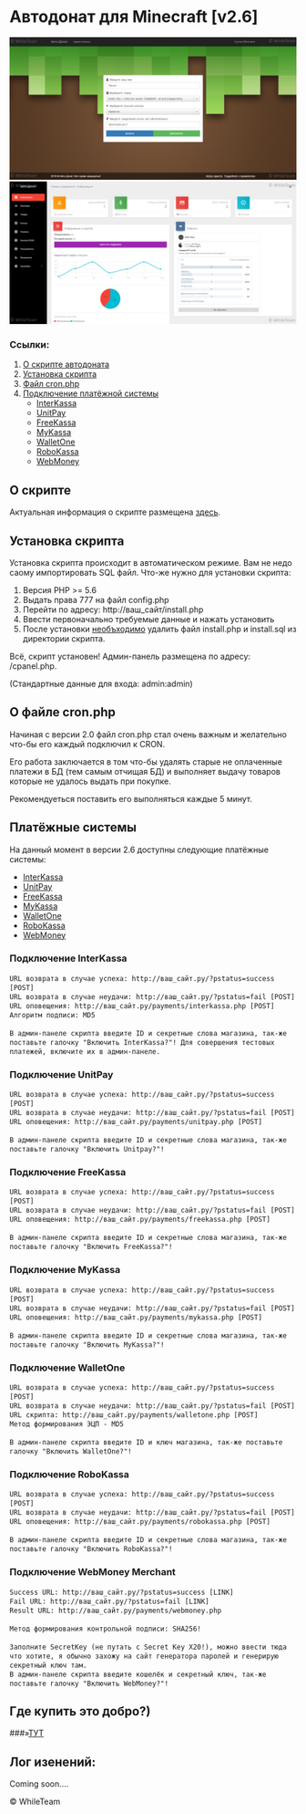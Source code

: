 # Автодонат для Minecraft [v2.6]
![Скриншот главной страницы](AD-PROMO-1.png)
![Скриншот админ-панели](AD-PROMO-2.png)

### Ссылки:
1. [О скрипте автодоната](#about)
2. [Установка скрипта](#install)
3. [Файл cron.php](#cron)
4. [Подключение платёжной системы](#merchants)
    * [InterKassa](#interkassa)
    * [UnitPay](#unitpay)
    * [FreeKassa](#freekassa)
    * [MyKassa](#mykassa)
    * [WalletOne](#walletone)
    * [RoboKassa](#robokassa)
    * [WebMoney](#webmoney)

## <a name="about"></a> О скрипте
Актуальная информация о скрипте размещена [здесь](http://whileteam.ru/?page=products&do=view&id=1).

## <a name="install"></a> Установка скрипта
Установка скрипта происходит в автоматическом режиме. Вам не недо саому импортировать SQL файл.
Что-же нужно для установки скрипта:
1. Версия PHP >= 5.6
2. Выдать права 777 на файл config.php
3. Перейти по адресу: http://ваш_сайт/install.php
4. Ввести первоначально требуемые данные и нажать установить
5. После установки <u>необъходимо</u> удалить файл install.php и install.sql из директории скрипта.

Всё, скрипт установен!
Админ-панель размещена по адресу: /cpanel.php.

(Стандартные данные для входа: admin:admin)

## <a name="cron"></a> О файле cron.php
Начиная с версии 2.0 файл cron.php стал очень важным и желательно что-бы его каждый подключил к CRON.

Его работа заключается в том что-бы удалять старые не оплаченные платежи в БД (тем самым отчищая БД) и выполняет выдачу товаров которые не удалось выдать при покупке.

Рекомендуеться поставить его выполняться каждые 5 минут.

## <a name="merchants"></a> Платёжные системы
На данный момент в версии 2.6 доступны следующие платёжные системы:
* [InterKassa](#interkassa)
* [UnitPay](#unitpay)
* [FreeKassa](#freekassa)
* [MyKassa](#mykassa)
* [WalletOne](#walletone)
* [RoboKassa](#robokassa)
* [WebMoney](#webmoney)

### <a name="interkassa"></a> Подключение InterKassa
    URL возврата в случае успеха: http://ваш_сайт.ру/?pstatus=success [POST]
    URL возврата в случае неудачи: http://ваш_сайт.ру/?pstatus=fail [POST]
    URL оповещения: http://ваш_сайт.ру/payments/interkassa.php [POST]
    Алгоритм подписи: MD5

    В админ-панеле скрипта введите ID и секретные слова магазина, так-же поставьте галочку "Включить InterKassa?"! Для совершения тестовых платежей, включите их в админ-панеле.
    
### <a name="unitpay"></a> Подключение UnitPay
    URL возврата в случае успеха: http://ваш_сайт.ру/?pstatus=success [POST]
    URL возврата в случае неудачи: http://ваш_сайт.ру/?pstatus=fail [POST]
    URL оповещения: http://ваш_сайт.ру/payments/unitpay.php [POST]
    
    В админ-панеле скрипта введите ID и секретные слова магазина, так-же поставьте галочку "Включить Unitpay?"!
    
### <a name="freekassa"></a> Подключение FreeKassa
    URL возврата в случае успеха: http://ваш_сайт.ру/?pstatus=success [POST]
    URL возврата в случае неудачи: http://ваш_сайт.ру/?pstatus=fail [POST]
    URL оповещения: http://ваш_сайт.ру/payments/freekassa.php [POST]
    
    В админ-панеле скрипта введите ID и секретные слова магазина, так-же поставьте галочку "Включить FreeKassa?"!

### <a name="mykassa"></a> Подключение MyKassa
    URL возврата в случае успеха: http://ваш_сайт.ру/?pstatus=success [POST]
    URL возврата в случае неудачи: http://ваш_сайт.ру/?pstatus=fail [POST]
    URL оповещения: http://ваш_сайт.ру/payments/mykassa.php [POST]
    
    В админ-панеле скрипта введите ID и секретные слова магазина, так-же поставьте галочку "Включить MyKassa?"!

### <a name="walletone"></a> Подключение WalletOne
    URL возврата в случае успеха: http://ваш_сайт.ру/?pstatus=success [POST]
    URL возврата в случае неудачи: http://ваш_сайт.ру/?pstatus=fail [POST]
    URL скрипта: http://ваш_сайт.ру/payments/walletone.php [POST]
    Метод формирования ЭЦП - MD5
    
    В админ-панеле скрипта введите ID и ключ магазина, так-же поставьте галочку "Включить WalletOne?"!

### <a name="robokassa"></a> Подключение RoboKassa
    URL возврата в случае успеха: http://ваш_сайт.ру/?pstatus=success [POST]
    URL возврата в случае неудачи: http://ваш_сайт.ру/?pstatus=fail [POST]
    URL оповещения: http://ваш_сайт.ру/payments/robokassa.php [POST]
    
    В админ-панеле скрипта введите ID и секретные слова магазина, так-же поставьте галочку "Включить RoboKassa?"!

### <a name="webmoney"></a> Подключение WebMoney Merchant
    Success URL: http://ваш_сайт.ру/?pstatus=success [LINK]
    Fail URL: http://ваш_сайт.ру/?pstatus=fail [LINK]
    Result URL: http://ваш_сайт.ру/payments/webmoney.php
    
    Метод формирования контрольной подписи: SHA256!
    
    Заполните SecretKey (не путать с Secret Key X20!), можно ввести тюда что хотите, я обычно захожу на сайт генератора паролей и генерирую секретный ключ там.
    В админ-панеле скрипта введите кошелёк и секретный ключ, так-же поставьте галочку "Включить WebMoney?"!

## <a name="wherebuy"></a> Где купить это добро?)
###»[ТУТ](http://whileteam.ru/?page=products&do=view&id=1)

## <a name="changelog"></a> Лог изенений:
Coming soon....


&copy; WhileTeam